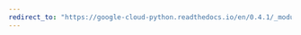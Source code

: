 ```yaml
---
redirect_to: "https://google-cloud-python.readthedocs.io/en/0.4.1/_modules/gcloud/datastore/__init__.html"
---
```

